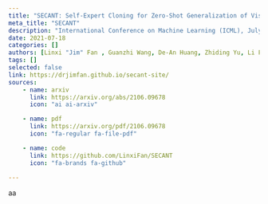 ```yaml
---
title: "SECANT: Self-Expert Cloning for Zero-Shot Generalization of Visual Policies"
meta_title: "SECANT"
description: "International Conference on Machine Learning (ICML), July 2021"
date: 2021-07-18
categories: []
authors: [Linxi "Jim" Fan , Guanzhi Wang, De-An Huang, Zhiding Yu, Li Fei-Fei, Yuke Zhu, Animashree Anandkumar]
tags: []
selected: false
link: https://drjimfan.github.io/secant-site/
sources:
    - name: arxiv
      link: https://arxiv.org/abs/2106.09678
      icon: "ai ai-arxiv"

    - name: pdf
      link: https://arxiv.org/pdf/2106.09678
      icon: "fa-regular fa-file-pdf"

    - name: code
      link: https://github.com/LinxiFan/SECANT
      icon: "fa-brands fa-github"
    
---
```


aa